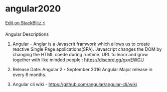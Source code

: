 # angular2020

[Edit on StackBlitz ⚡️](https://stackblitz.com/edit/angular2020)

Angular Descriptions
1. Angular - Anglar is a Javascrit framwork which allows us to create reactive Single Page applications(SPA).
Javascript changes the DOM by changing the HTML coede during runtime.
URL to learn and grow together with like minded people : https://discord.gg/gxvEWGU

2. Release Date:
Angular 2 - September 2016
Angular Major release in every 6 months.

3. Angular cli wiki - https://github.com/angular/angular-cli/wiki